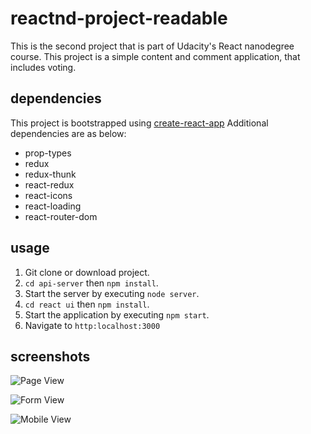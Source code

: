 # reactnd-project-readable

This is the second project that is part of Udacity's React nanodegree course. This
project is a simple content and comment application, that includes voting.

## dependencies

This project is bootstrapped using [create-react-app](https://github.com/facebookincubator/create-react-app)
Additional dependencies are as below:

* prop-types
* redux
* redux-thunk
* react-redux
* react-icons
* react-loading
* react-router-dom

## usage

1. Git clone or download project.
2. `cd api-server` then `npm install`.
3. Start the server by executing `node server`.
4. `cd react ui` then `npm install`.
5. Start the application by executing `npm start`.
6. Navigate to `http:localhost:3000`

## screenshots

![Page View](https://imgur.com/MoWpRDr)

![Form View](https://imgur.com/eucZzSY)

![Mobile View](https://imgur.com/2XGw16d)
